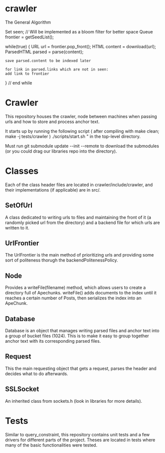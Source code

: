 # crawler

The General Algorithm

Set<URL> seen; // Will be implemented as a bloom filter for better space
Queue<URL> frontier = getSeedList();

while(true) {
	URL url = frontier.pop_front();
	HTML content = download(url);
	ParsedHTML parsed = parse(content);

	save parsed.content to be indexed later

	for link in parsed.links which are not in seen:
	add link to frontier
} // end while

# Crawler

This repository houses the crawler, node between machines when passing urls and how to store and process anchor text.

It starts up by running the following script ( after compiling with make clean; make -j tests/crawler ) ./scripts/start.sh " in the top-level directory.

Must run git submodule update --init --remote to download the submodules (or you could drag our libraries repo into the directory).

# Classes

Each of the class header files are located in crawler/include/crawler, and their implementations (if applicable) are in src/.

## SetOfUrl

A class dedicated to writing urls to files and maintaining the front of it (a randomly picked url from the directory) and a backend file for which urls are written to it.

## UrlFrontier

The UrlFrontier is the main method of prioritizing urls and providing some sort of politeness thorugh the backendPolitenessPolicy.

## Node

Provides a writeFile(filename) method, which allows users to create a directory full of Apechunks.  writeFile() adds documents to the index until it reaches a certain number of Posts, then serializes the index into an ApeChunk.

## Database

Database is an object that manages writing parsed files and anchor text into a group of bucket files (1024). This is to make it easy to group together anchor text with its corresponding parsed files.

## Request

This the main requesting object that gets a request, parses the header and decides what to do afterwards.

## SSLSocket

An inherited class from sockets.h (look in libraries for more details).

# Tests

Similar to query_constraint, this repository contains unit tests and a few drivers for different parts of the project. Theses are located in tests where many of the basic functionalities were tested.
